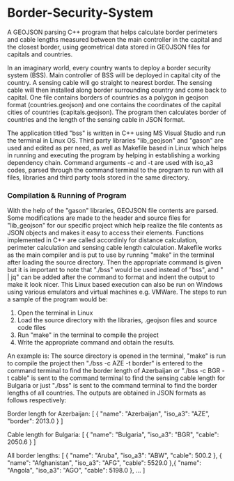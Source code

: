 # Border-Security-System
A GEOJSON parsing C++ program that helps calculate border perimeters and cable lengths measured between the main controller in the capital and the closest border, using geometrical data stored in GEOJSON files for capitals and countries.


In an imaginary world, every country wants to deploy a border security system (BSS). Main controller of BSS will be deployed in capital city of the country. A sensing cable will go straight to nearest border. The sensing cable will then installed along border surrounding country and come back to capital. One file contains borders of countries as a polygon in geojson format (countries.geojson) and one contains the coordinates of the capital cities of countries (capitals.geojson).
The program then calculates border of countries and the length of the sensing cable in JSON format.

The application titled "bss" is written in C++ using MS Visual Studio and run the terminal in Linux OS. Third party libraries "lib_geojson" and "gason" are used and edited as per need, as well as Makefile based in Linux which helps in running and executing the program by helping in establishing a working dependency chain. Command arguments -c and -t are used with iso_a3 codes, parsed through the command terminal to the program to run with all files, libraries and third party tools stored in the same directory.

### Compilation & Running of Program
With the help of the "gason" libraries, GEOJSON file contents are parsed. Some modifications are made to the header and source files for "lib_geojson" for our specific project which help realize the file contents as JSON objects and makes it easy to access their elements. Functions implemented in C++ are called accordinly for distance calculation, perimeter calculation and sensing cable length calculation. 
Makefile works as the main compiler and is put to use by running "make" in the terminal after loading the source directory. Then the appropriate command is given but it is important to note that "./bss" would be used instead of "bss", and " | jq" can be added after the command to format and indent the output to make it look nicer.
This Linux based execution can also be run on Windows using various emulators and virtual machines e.g. VMWare. The steps to run a sample of the program would be:
  1. Open the terminal in Linux
  2. Load the source directory with the libraries, .geojson files and source code files
  3. Run "make" in the terminal to compile the project
  4. Write the appropriate command and obtain the results.

An example is:
The source directory is opened in the terminal, "make" is run to compile the project then "./bss -c AZE -t border" is entered to the command terminal to find the border length of Azerbaijan or "./bss -c BGR -t cable" is sent to the command terminal to find the sensing cable length for Bulgaria or just "./bss" is sent to the command terminal to find the border lengths of all countries. The outputs are obtained in JSON formats as follows respectively: 

Border length for Azerbaijan:
[
  {
    "name": "Azerbaijan",
    "iso_a3": "AZE",
    "border": 2013.0
  }
]


Cable length for Bulgaria:
[
  {
    "name": "Bulgaria",
    "iso_a3": "BGR",
    "cable": 2050.6
  }
]


All border lengths:
[
  {
    "name": "Aruba",
    "iso_a3": "ABW",
    "cable": 500.2
  },
  {
  "name": "Afghanistan",
  "iso_a3": "AFG",
  "cable": 5529.0
  },{
  "name": "Angola",
  "iso_a3": "AGO",
  "cable": 5198.0
  },
  ...
]
